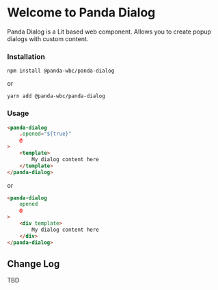 # Welcome to Panda Dialog
Panda Dialog is a Lit based web component. Allows you to create popup dialogs with custom content.

### Installation
```npm install @panda-wbc/panda-dialog```

or 

```yarn add @panda-wbc/panda-dialog```

### Usage

```html
<panda-dialog
	.opened="${true}"
	@
>
	<template>
		My dialog content here
	</template>
</panda-dialog>
```

or

```html
<panda-dialog
	opened
	@
>
	<div template>
		My dialog content here
	</div>
</panda-dialog>
```

## Change Log

TBD
